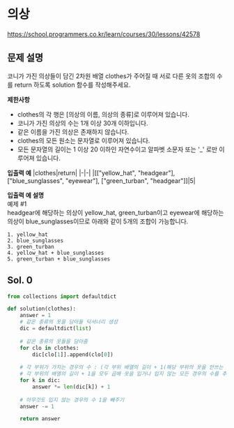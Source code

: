 # 의상
https://school.programmers.co.kr/learn/courses/30/lessons/42578

## 문제 설명
코니가 가진 의상들이 담긴 2차원 배열 clothes가 주어질 때 서로 다른 옷의 조합의 수를 return 하도록 solution 함수를 작성해주세요.

**제한사항**    
- clothes의 각 행은 [의상의 이름, 의상의 종류]로 이루어져 있습니다.
- 코니가 가진 의상의 수는 1개 이상 30개 이하입니다.
- 같은 이름을 가진 의상은 존재하지 않습니다.
- clothes의 모든 원소는 문자열로 이루어져 있습니다.
- 모든 문자열의 길이는 1 이상 20 이하인 자연수이고 알파벳 소문자 또는 '_' 로만 이루어져 있습니다.

**입출력 예**
|clothes|return|
|-|-|
|[["yellow_hat", "headgear"], ["blue_sunglasses", "eyewear"], ["green_turban", "headgear"]]|5|

**입출력 예 설명**   
예제 #1   
headgear에 해당하는 의상이 yellow_hat, green_turban이고 eyewear에 해당하는 의상이 blue_sunglasses이므로 아래와 같이 5개의 조합이 가능합니다.
```
1. yellow_hat
2. blue_sunglasses
3. green_turban
4. yellow_hat + blue_sunglasses
5. green_turban + blue_sunglasses
```

## Sol. 0
```python
from collections import defaultdict

def solution(clothes):
    answer = 1
    # 같은 종류의 옷을 담아둘 딕셔너리 생성
    dic = defaultdict(list)
    
    # 같은 종류의 옷들을 담아줌
    for clo in clothes:
        dic[clo[1]].append(clo[0])
    
    # 각 부위가 가지는 경우의 수 : (각 부위 배열의 길이 + 1(해당 부위의 옷을 안쓰는 경우))
    # 각 부위의 배열의 길이 + 1을 모두 곱해 옷을 입거나 입지 않는 모든 경우의 수를 추출   
    for k in dic:
        answer *= len(dic[k]) + 1 
    
    # 아무것도 입지 않는 경우의 수 1을 빼주기
    answer -= 1

    return answer
```